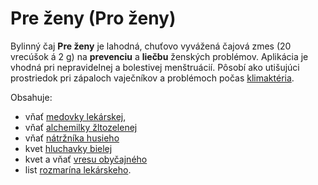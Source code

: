 Pre ženy (Pro ženy)
===================

Bylinný čaj **Pre ženy** je lahodná, chuťovo vyvážená čajová zmes (20 vrecúšok á
2 g) na **prevenciu** a **liečbu** ženských problémov. Aplikácia je vhodná pri
nepravidelnej a bolestivej menštruácií. Pôsobí ako utišujúci prostriedok pri
zápaloch vaječníkov a problémoch počas [klimaktéria](/diagnozy/menopauza).

Obsahuje:

* vňať [medovky lekárskej](/sip/bylinky/medovka-lekarska),
* vňať [alchemilky žltozelenej](/sip/bylinky/alchemilka-zltozelena)
* vňať [nátržníka husieho](/sip/bylinky/natrznik-husaci)
* kvet [hluchavky bielej](/sip/bylinky/hluchavka-biela)
* kvet a vňať [vresu obyčajného](/sip/bylinky/vres-obycajny)
* list [rozmarína lekárskeho](/sip/bylinky/rozmarin-lekarsky).
